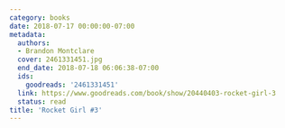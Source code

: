 ```yaml
---
category: books
date: 2018-07-17 00:00:00-07:00
metadata:
  authors:
  - Brandon Montclare
  cover: 2461331451.jpg
  end_date: 2018-07-18 06:06:38-07:00
  ids:
    goodreads: '2461331451'
  link: https://www.goodreads.com/book/show/20440403-rocket-girl-3
  status: read
title: 'Rocket Girl #3'
---
```

